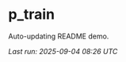 # p_train

Auto-updating README demo.

<!--START_SECTION:status-->
_Last run: 2025-09-04 08:26 UTC_
<!--END_SECTION:status-->



























































































































































































































































































































































